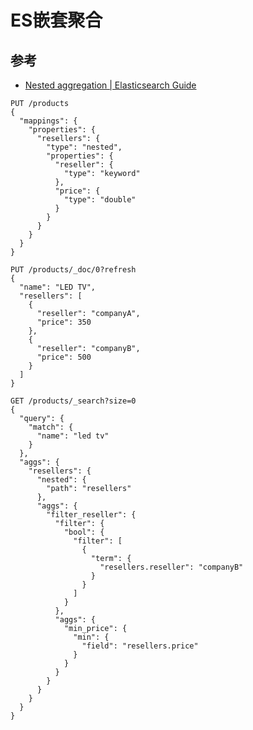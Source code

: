 # ES嵌套聚合

## 参考

- [Nested aggregation | Elasticsearch Guide ](https://www.elastic.co/guide/en/elasticsearch/reference/7.14/search-aggregations-bucket-nested-aggregation.html)

```
PUT /products
{
  "mappings": {
    "properties": {
      "resellers": { 
        "type": "nested",
        "properties": {
          "reseller": {
            "type": "keyword"
          },
          "price": {
            "type": "double"
          }
        }
      }
    }
  }
}
```

```
PUT /products/_doc/0?refresh
{
  "name": "LED TV", 
  "resellers": [
    {
      "reseller": "companyA",
      "price": 350
    },
    {
      "reseller": "companyB",
      "price": 500
    }
  ]
}
```

```
GET /products/_search?size=0
{
  "query": {
    "match": {
      "name": "led tv"
    }
  },
  "aggs": {
    "resellers": {
      "nested": {
        "path": "resellers"
      },
      "aggs": {
        "filter_reseller": {
          "filter": {
            "bool": {
              "filter": [
                {
                  "term": {
                    "resellers.reseller": "companyB"
                  }
                }
              ]
            }
          },
          "aggs": {
            "min_price": {
              "min": {
                "field": "resellers.price"
              }
            }
          }
        }
      }
    }
  }
}
```


